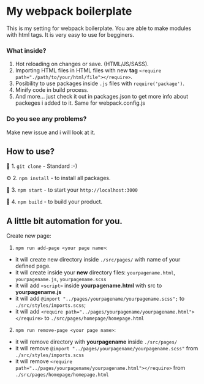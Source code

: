 # My webpack boilerplate

This is my setting for webpack boilerplate.
You are able to make modules with html tags.
It is very easy to use for begginers.

### What inside?
1. Hot reloading on changes or save. (HTML/JS/SASS).
2. Importing HTML files in HTML files with new **tag** `<require path="./path/to/your/html/file"></require>`.
3. Posibility to use packages inside `.js` files with `require('package')`.
4. Minify code in build process.
5. And more... just check it out in packages.json to get more info about packeges i added to it. Same for webpack.config.js

### Do you see any problems?
Make new issue and i will look at it.

## How to use?
💾 1. `git clone` - Standard :-)

⚙️ 2. `npm install` - to install all packages.

🧰 3. `npm start` - to start your `http://localhost:3000`

💚 4. `npm build` - to build your product.

## A little bit automation for you.

Create new page:
1. `npm run add-page <your page name>`:
 - it will create new directory inside `./src/pages/` with name of your defined page.
 - it will create inside your **new** directory files: `yourpagename.html`, `yourpagename.js`, `yourpagename.scss`
 - it will add `<script>` inside **yourpagename.html** with src to **yourpagename.js**
 - it will add `@import "../pages/yourpagename/yourpagename.scss";` to `./src/styles/imports.scss`;
 - it will add `<require path="../pages/yourpagename/yourpagename.html"></require>` to `./src/pages/homepage/homepage.html`
 
2. `npm run remove-page <your page name>`:
 - it will remove directory with **yourpagename** inside `./src/pages/`
 - it will remove `@import "../pages/yourpagename/yourpagename.scss"` from `./src/styles/imports.scss`
 - it will remove `<require path="../pages/yourpagename/yourpagename.html"></require>` from `./src/pages/homepage/homepage.html`
